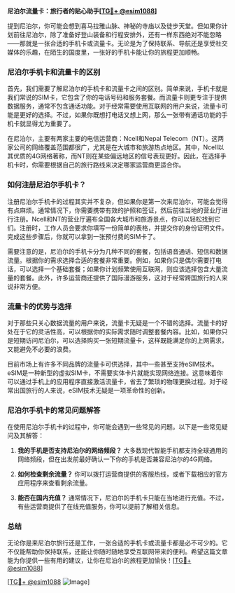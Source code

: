 **尼泊尔流量卡：旅行者的贴心助手[[TG💪+ @esim1088](https://t.me/s/esim1088)]**

提到尼泊尔，你可能会想到喜马拉雅山脉、神秘的寺庙以及徒步天堂。但如果你计划前往尼泊尔，除了准备好登山装备和行程安排外，还有一样东西绝对不能忽略——那就是一张合适的手机卡或流量卡。无论是为了保持联系、导航还是享受社交媒体的乐趣，在陌生的国度里，一张好的手机卡能让你的旅程更加顺畅。

### 尼泊尔手机卡和流量卡的区别

首先，我们需要了解尼泊尔的手机卡和流量卡之间的区别。简单来说，手机卡就是我们常说的SIM卡，它包含了你的电话号码和服务套餐。而流量卡则更专注于提供数据服务，通常不包含通话功能。对于经常需要使用互联网的用户来说，流量卡可能是更好的选择。不过，如果你既想打电话又想上网，那么一张带有通话功能的手机卡就显得尤为重要了。

在尼泊尔，主要有两家主要的电信运营商：Ncell和Nepal Telecom（NT）。这两家公司的网络覆盖范围都很广，尤其是在大城市和旅游热点地区。其中，Ncell以其优质的4G网络著称，而NT则在某些偏远地区的信号表现更好。因此，在选择手机卡时，你需要根据自己的旅行路线来决定哪家运营商更适合你。

### 如何注册尼泊尔手机卡？

注册尼泊尔手机卡的过程其实并不复杂，但如果你是第一次来尼泊尔，可能会觉得有点麻烦。通常情况下，你需要携带有效的护照和签证，然后前往当地的营业厅进行注册。Ncell和NT的营业厅遍布全国各大城市和旅游景点，你可以轻松找到它们。注册时，工作人员会要求你填写一份简单的表格，并提交你的身份证明文件。完成这些步骤后，你就可以拿到一张预付费的SIM卡了。

需要注意的是，尼泊尔的手机卡分为几种不同的套餐，包括语音通话、短信和数据流量。根据你的需求选择合适的套餐非常重要。例如，如果你只是偶尔需要打电话，可以选择一个基础套餐；如果你计划频繁使用互联网，则应该选择包含大量流量的套餐。此外，许多运营商还提供了国际漫游服务，这对于经常跨国旅行的人来说非常方便。

### 流量卡的优势与选择

对于那些只关心数据流量的用户来说，流量卡无疑是一个不错的选择。流量卡的好处在于它的灵活性高，可以根据你的实际需求随时调整套餐内容。比如，如果你只是短期访问尼泊尔，可以选择购买一张短期流量卡，这样既能满足你的上网需求，又能避免不必要的浪费。

目前市场上有许多不同品牌的流量卡可供选择，其中一些甚至支持eSIM技术。eSIM是一种新型的虚拟SIM卡，不需要实体卡片就能实现网络连接。这意味着你可以通过手机上的应用程序直接激活流量卡，省去了繁琐的物理更换过程。对于经常出国旅行的人来说，eSIM技术无疑是一项革命性的创新。

### 尼泊尔手机卡的常见问题解答

在使用尼泊尔手机卡的过程中，你可能会遇到一些常见的问题。以下是一些常见疑问及其解答：

1. **我的手机是否支持尼泊尔的网络频段？**
   大多数现代智能手机都支持全球通用的网络频段，但在出发前最好确认一下你的手机是否兼容尼泊尔的4G网络。

2. **如何检查剩余流量？**
   你可以拨打运营商提供的客服热线，或者下载相应的官方应用程序来查看剩余流量。

3. **能否在国内充值？**
   通常情况下，尼泊尔的手机卡只能在当地进行充值。不过，有些运营商提供了在线充值服务，你可以提前了解相关信息。

### 总结

无论你是来尼泊尔旅行还是工作，一张合适的手机卡或流量卡都是必不可少的。它不仅能帮助你保持联系，还能让你随时随地享受互联网带来的便利。希望这篇文章能为你提供一些有用的建议，让你在尼泊尔的旅程更加愉快！[[TG💪+ @esim1088](https://t.me/s/esim1088)]

[[TG💪+ @esim1088](https://t.me/s/esim1088) ![Image](https://i.postimg.cc/4NQfJmqS/Snipaste-2025-05-13-00-14-12.png)]